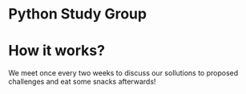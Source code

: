 # Python Study Group

# How it works?
We meet once every two weeks to discuss our sollutions to proposed challenges and eat some snacks afterwards!
